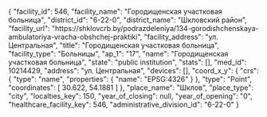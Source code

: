 {
    "facility_id": 546,
    "facility_name": "Городищенская участковая больница",
    "district_id": "6-22-0",
    "district_name": "Шкловский район",
    "facility_url": "https:\/\/shklovcrb.by\/podrazdeleniya\/134-gorodishchenskaya-ambulatoriya-vracha-obshchej-praktiki",
    "facility_address": "ул. Центральная",
    "title": "Городищенская участковая больница",
    "facility_type": "Больницы",
    "ap_1": "17",
    "name": "Городищенская участковая больница",
    "state": "public institution",
    "stats": [],
    "med_id": 10214429,
    "address": "ул. Центральная",
    "devices": [],
    "coord_x_y": {
        "crs": {
            "type": "name",
            "properties": {
                "name": "EPSG:4326"
            }
        },
        "type": "Point",
        "coordinates": [
            30.622,
            54.1881
        ]
    },
    "place_name": "Шклов",
    "place_type": "city",
    "localties_key": 150,
    "year_of_closing": null,
    "year_of_opening": "0",
    "healthcare_facility_key": 546,
    "administrative_division_id": "6-22-0"
}